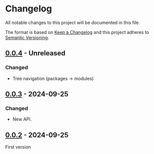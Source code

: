 # Changelog
All notable changes to this project will be documented in this file.

The format is based on [Keep a Changelog](https://keepachangelog.com/) and this
project adheres to [Semantic Versioning](https://semver.org/).

## [0.0.4] - Unreleased
### Changed
- Tree navigation (packages -> modules)

## [0.0.3] - 2024-09-25
### Changed
- New API.

## [0.0.2] - 2024-09-25
First version

[0.0.4]: https://github.com/oscarotero/vscode-css-patterns/compare/v0.0.3...HEAD
[0.0.3]: https://github.com/oscarotero/vscode-css-patterns/compare/v0.0.2...v0.0.3
[0.0.2]: https://github.com/oscarotero/vscode-css-patterns/releases/tag/v0.0.2
